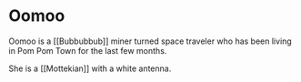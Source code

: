 # Oomoo

Oomoo is a [[Bubbubbub]] miner turned space traveler who has been living in Pom Pom Town for the last few months.

She is a [[Mottekian]] with a white antenna.